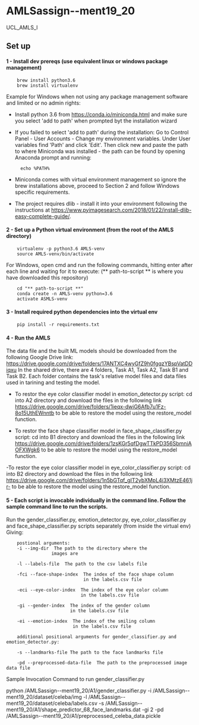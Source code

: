 # AMLSassign--ment19_20
UCL_AMLS_I

## Set up

#### 1 - Install dev prereqs (use equivalent linux or windows package management)
        brew install python3.6
        brew install virtualenv
        
Example for Windows when not using any package management software and limited or no admin rights:

- Install python 3.6 from https://conda.io/miniconda.html and make sure you select 'add to path' when prompted byt the 
installation wizard
- If you failed to select 'add to path' during the installation: Go to Control Panel - User Accounts - Change my 
environment variables. Under User variables find 'Path' and click 'Edit'. Then click new and paste the path to where 
Miniconda was installed - the path can be found by opening Anaconda prompt and running:

        echo %PATH%
        
- Miniconda comes with virtual environment management so ignore the brew installations above, proceed to Section 2 and
follow Windows specific requirements.

- The project requires dlib - install it into your environment following the instructions at https://www.pyimagesearch.com/2018/01/22/install-dlib-easy-complete-guide/. 


#### 2 - Set up a Python virtual environment (from the root of the AMLS directory)
        virtualenv -p python3.6 AMLS-venv
        source AMLS-venv/bin/activate


For Windows, open cmd and run the following commands, hitting enter after each line and waiting for it to execute:  (** path-to-script ** is where you have downloaded this repository)

        cd "** path-to-script **"
        conda create -n AMLS-venv python=3.6
        activate ASMLS-venv


#### 3 - Install required python dependencies into the virtual env
        pip install -r requirements.txt

#### 4 - Run the AMLS 

The data file and the built ML models should be downloaded from the following Google Drive link: https://drive.google.com/drive/folders/17ANTXC4wyGfZ9h0fgqzYBspVatDDiqxu
In the shared drive, there are 4 folders, Task A1, Task A2, Task B1 and Task B2.
 Each folder contains the task's relative model files and data files used in tarining and testing the model.
 
- To restor the eye color classifier model in emotion_detector.py script: 
cd into A2 directory and download the files in the following link https://drive.google.com/drive/folders/1ieqx-dwiG6Afb7u1Fz-8o15UthEWnntb to be able to restore the model using 
the restore_model function.

- To restor the face shape classifier model in face_shape_classifier.py script: 
cd into B1 directory and download the files in the following link https://drive.google.com/drive/folders/1zsKGr5qfDgwTTkPD356SbmniAOFXWgk6 to be able to restore the model using 
the restore_model function.

-To restor the eye color classifier model in eye_color_classifier.py script: 
cd into B2 directory and download the files in the following link https://drive.google.com/drive/folders/1n5bGTqf_gIT2ybXMpL4i3XMtzE461jr- to be able to restore the model using 
the restore_model function.
 
 
 
 
#### 5 - Each script is invocable individually in the command line. Follow the sample command line to run the scripts.
Run the gender_classifier.py, emotion_detector.py, eye_color_classifier.py and face_shape_classifier.py scripts
 separately (from inside the virtual env)
Giving: 


        postional arguments:
        -i --img-dir  The path to the directory where the 
                     images are
        
        -l --labels-file  The path to the csv labels file
        
        -fci --face-shape-index  The index of the face shape column 
                                 in the labels.csv file
        
        -eci --eye-color-index  The index of the eye color column 
                                in the labels.csv file
        
        -gi --gender-index  The index of the gender column 
                            in the labels.csv file
        
        -ei --emotion-index  The index of the smiling column 
                             in the labels.csv file
        
        additional positional arguments for gender_classifier.py and emotion_detector.py: 
        
        -s --landmarks-file The path to the face landmarks file
        
        -pd --preprocessed-data-file  The path to the preprocessed image data file
        
Sample Invocation Command to run gender_classifier.py 

python /AMLSassign--ment19_20/A1/gender_classifier.py 
            -i /AMLSassign--ment19_20/dataset/celeba/img 
            -l /AMLSassign--ment19_20/dataset/celeba/labels.csv 
            -s /AMLSassign--ment19_20/A1/shape_predictor_68_face_landmarks.dat 
            -gi 2 
            -pd /AMLSassign--ment19_20/A1/preprocessed_celeba_data.pickle

      
